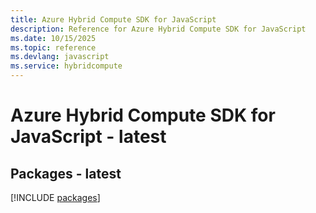 ```yaml
---
title: Azure Hybrid Compute SDK for JavaScript
description: Reference for Azure Hybrid Compute SDK for JavaScript
ms.date: 10/15/2025
ms.topic: reference
ms.devlang: javascript
ms.service: hybridcompute
---
```

# Azure Hybrid Compute SDK for JavaScript - latest
## Packages - latest
[!INCLUDE [packages](hybrid-compute-index.md)]